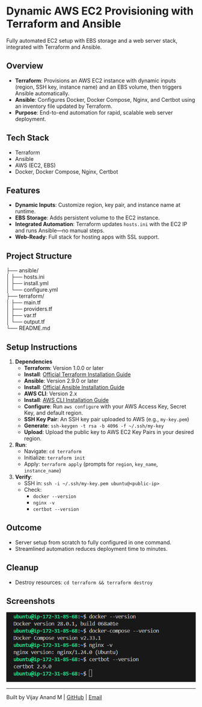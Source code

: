 # Dynamic AWS EC2 Provisioning with Terraform and Ansible

Fully automated EC2 setup with EBS storage and a web server stack, integrated with Terraform and Ansible.

## Overview
- **Terraform**: Provisions an AWS EC2 instance with dynamic inputs (region, SSH key, instance name) and an EBS volume, then triggers Ansible automatically.
- **Ansible**: Configures Docker, Docker Compose, Nginx, and Certbot using an inventory file updated by Terraform.
- **Purpose**: End-to-end automation for rapid, scalable web server deployment.

## Tech Stack
- Terraform
- Ansible
- AWS (EC2, EBS)
- Docker, Docker Compose, Nginx, Certbot

## Features
- **Dynamic Inputs**: Customize region, key pair, and instance name at runtime.
- **EBS Storage**: Adds persistent volume to the EC2 instance.
- **Integrated Automation**: Terraform updates `hosts.ini` with the EC2 IP and runs Ansible—no manual steps.
- **Web-Ready**: Full stack for hosting apps with SSL support.

## Project Structure
├── ansible/      
│   ├── hosts.ini          
│   ├── install.yml        
│   └── configure.yml      
├── terraform/    
│   ├── main.tf         
│   ├── providers.tf       
│   ├── var.tf             
│   └── output.tf          
└── README.md


## Setup Instructions
1. **Dependencies**
   - **Terraform**: Version 1.0.0 or later
   - **Install**: [Official Terraform Installation Guide](https://learn.hashicorp.com/tutorials/terraform/install-cli)
   - **Ansible**: Version 2.9.0 or later
   - **Install**: [Official Ansible Installation Guide](https://docs.ansible.com/ansible/latest/installation_guide/intro_installation.html)
   - **AWS CLI**: Version 2.x
   - **Install**: [AWS CLI Installation Guide](https://docs.aws.amazon.com/cli/latest/userguide/install-cliv2.html)
   - **Configure**: Run `aws configure` with your AWS Access Key, Secret Key, and default region.
   - **SSH Key Pair**: An SSH key pair uploaded to AWS (e.g., `my-key.pem`)
   - **Generate**: `ssh-keygen -t rsa -b 4096 -f ~/.ssh/my-key`
   - **Upload**: Upload the public key to AWS EC2 Key Pairs in your desired region.
2. **Run**:
   - Navigate: `cd terraform`
   - Initialize: `terraform init`
   - Apply: `terraform apply` (prompts for `region`, `key_name`, `instance_name`)
3. **Verify**:
   - SSH in: `ssh -i ~/.ssh/my-key.pem ubuntu@<public-ip>`
   - Check:
     - `docker --version`
     - `nginx -v`
     - `certbot --version`

## Outcome
- Server setup from scratch to fully configured in one command.
- Streamlined automation reduces deployment time to minutes.

## Cleanup
- Destroy resources: `cd terraform && terraform destroy`

## Screenshots
![Server Setup](./server_setup.png)

---
Built by Vijay Anand M | [GitHub](https://github.com/VIJAY-ANAND-333) | [Email](mailto:vijayanandm333@gmail.com)